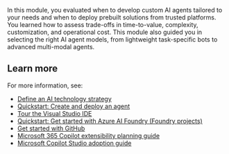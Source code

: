 In this module, you evaluated when to develop custom AI agents tailored to your needs and when to deploy prebuilt solutions from trusted platforms. You learned how to assess trade-offs in time-to-value, complexity, customization, and operational cost. This module also guided you in selecting the right AI agent models, from lightweight task-specific bots to advanced multi-modal agents.

## Learn more

For more information, see:

- [Define an AI technology strategy](/azure/cloud-adoption-framework/scenarios/ai/strategy)
- [Quickstart: Create and deploy an agent](/microsoft-copilot-studio/fundamentals-get-started)
- [Tour the Visual Studio IDE](/visualstudio/ide/quickstart-ide-orientation)
- [Quickstart: Get started with Azure AI Foundry (Foundry projects)](/azure/ai-foundry/quickstarts/get-started-code?tabs=azure-ai-foundry)
- [Get started with GitHub](https://docs.github.com/en/get-started)
- [Microsoft 365 Copilot extensibility planning guide](/microsoft-365-copilot/extensibility/planning-guide)
- [Microsoft Copilot Studio adoption guide](https://adoption.microsoft.com/en-gb/ai-agents/copilot-studio/)
